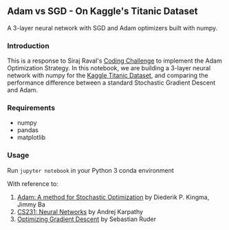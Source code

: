 ## Adam vs SGD - On Kaggle's Titanic Dataset
A 3-layer neural network with SGD and Adam optimizers built with numpy.


### Introduction
This is a response to Siraj Raval's [Coding Challenge](https://github.com/llSourcell/The_evolution_of_gradient_descent/) to implement the Adam Optimization Strategy. In this notebook, we are building a 3-layer neural network with numpy for the [Kaggle Titanic Dataset](https://www.kaggle.com/c/titanic/data), and comparing the performance difference between a standard Stochastic Gradient Descent and Adam.


### Requirements
* numpy
* pandas
* matplotlib

### Usage
Run `jupyter notebook` in your Python 3 conda environment

With reference to:
1. [Adam: A method for Stochastic Optimization](https://arxiv.org/abs/1412.6980) by Diederik P. Kingma, Jimmy Ba  
2. [CS231: Neural Networks](http://cs231n.github.io/neural-networks-3/#update) by Andrej Karpathy
3. [Optimizing Gradient Descent](http://sebastianruder.com/optimizing-gradient-descent/index.html#adam) by Sebastian Ruder
